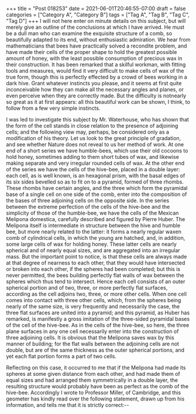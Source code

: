 +++
title = "Post 018253"
date = 2021-06-01T20:46:55-07:00
draft = false
categories = ["Category A", "Category B"]
tags = ["Tag A", "Tag B", "Tag C", "Tag D"]
+++
I will not here enter on minute details on this subject, but will merely give an outline of the conclusions at which I have arrived. He must be a dull man who can examine the exquisite structure of a comb, so beautifully adapted to its end, without enthusiastic admiration. We hear from mathematicians that bees have practically solved a recondite problem, and have made their cells of the proper shape to hold the greatest possible amount of honey, with the least possible consumption of precious wax in their construction. It has been remarked that a skilful workman, with fitting tools and measures, would find it very difficult to make cells of wax of the true form, though this is perfectly effected by a crowd of bees working in a dark hive. Grant whatever instincts you please, and it seems at first quite inconceivable how they can make all the necessary angles and planes, or even perceive when they are correctly made. But the difficulty is notnearly so great as it at first appears: all this beautiful work can be shown, I think, to follow from a few very simple instincts.

I was led to investigate this subject by Mr. Waterhouse, who has shown that the form of the cell stands in close relation to the presence of adjoining cells; and the following view may, perhaps, be considered only as a modification of his theory. Let us look to the great principle of gradation, and see whether Nature does not reveal to us her method of work. At one end of a short series we have humble-bees, which use their old cocoons to hold honey, sometimes adding to them short tubes of wax, and likewise making separate and very irregular rounded cells of wax. At the other end of the series we have the cells of the hive-bee, placed in a double layer: each cell, as is well known, is an hexagonal prism, with the basal edges of its six sides bevelled so as to fit on to a pyramid, formed of three rhombs. These rhombs have certain angles, and the three which form the pyramidal base of a single cell on one side of the comb, enter into the composition of the bases of three adjoining cells on the opposite side. In the series between the extreme perfection of the cells of the hive-bee and the simplicity of those of the humble-bee, we have the cells of the Mexican Melipona domestica, carefully described and figured by Pierre Huber. The Melipona itself is intermediate in structure between the hive and humble bee, but more nearly related to the latter: it forms a nearly regular waxen comb of cylindrical cells, in which the young are hatched, and, in addition, some large cells of wax for holding honey. These latter cells are nearly spherical and of nearly equal sizes, and are aggregated into an irregular mass. But the important point to notice, is that these cells are always made at that degree of nearness to each other, that they would have intersected or broken into each other, if the spheres had been completed; but this is never permitted, the bees building perfectly flat walls of wax between the spheres which thus tend to intersect. Hence each cell consists of an outer spherical portion and of two, three, or more perfectly flat surfaces, according as the cell adjoins two, three, or more other cells. When one cell comes into contact with three other cells, which, from the spheres being nearly of the same size, is very frequently and necessarily the case, the three flat surfaces are united into a pyramid; and this pyramid, as Huber has remarked, is manifestly a gross imitation of the three-sided pyramidal bases of the cell of the hive-bee. As in the cells of the hive-bee, so here, the three plane surfaces in any one cell necessarily enter into the construction of three adjoining cells. It is obvious that the Melipona saves wax by this manner of building; for the flat walls between the adjoining cells are not double, but are of the same thickness as the outer spherical portions, and yet each flat portion forms a part of two cells.

Reflecting on this case, it occurred to me that if the Melipona had made its spheres at some given distance from each other, and had made them of equal sizes and had arranged them symmetrically in a double layer, the resulting structure would probably have been as perfect as the comb of the hive-bee. Accordingly I wrote to Professor Miller, of Cambridge, and this geometer has kindly read over the following statement, drawn up from his information, and tells me that it is strictly correct:--
